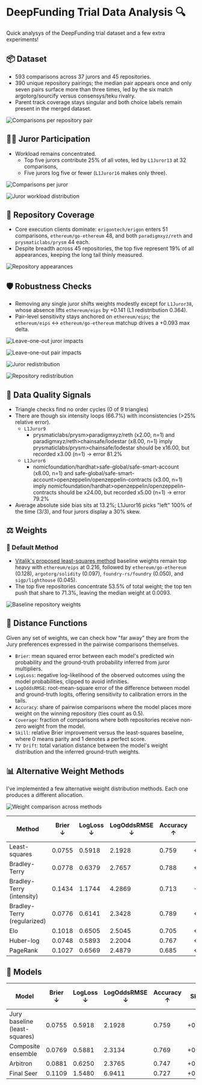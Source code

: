 # DeepFunding Trial Data Analysis 🔍

Quick analysys of the DeepFunding trial dataset and a few extra experiments!

## 📦 Dataset

- 593 comparisons across 37 jurors and 45 repositories.
- 390 unique repository pairings; the median pair appears once and only seven pairs surface more than three times, led by the six match argotorg/sourcify versus consensys/teku rivalry.
- Parent track coverage stays singular and both choice labels remain present in the merged dataset.

![Comparisons per repository pair](figures/comparisons-per-repo-pair.png)

## 🧑‍⚖️ Juror Participation

- Workload remains concentrated.
  - Top five jurors contribute 25% of all votes, led by `L1Juror13` at 32 comparisons,
  - Five jurors log five or fewer (`L1Juror16` makes only three).

![Comparisons per juror](figures/comparisons-per-juror.png)

![Juror workload distribution](figures/comparisons-per-juror-hist.png)

## 🧬 Repository Coverage

- Core execution clients dominate: `erigontech/erigon` enters 51 comparisons, `ethereum/go-ethereum` 48, and both `paradigmxyz/reth` and `prysmaticlabs/prysm` 44 each.
- Despite breadth across 45 repositories, the top five represent 19% of all appearances, keeping the long tail thinly measured.

![Repository appearances](figures/appearances-per-repository.png)

## 🛡️ Robustness Checks

- Removing any single juror shifts weights modestly except for `L1Juror38`, whose absence lifts `ethereum/eips` by +0.141 (L1 redistribution 0.364).
- Pair-level sensitivity stays anchored on `ethereum/eips`; the `ethereum/eips` ↔ `ethereum/go-ethereum` matchup drives a +0.093 max delta.

![Leave-one-out juror impacts](figures/loo-juror-impacts.png)

![Leave-one-out pair impacts](figures/loo-pair-impacts.png)

![Juror redistribution](figures/loo-juror-redistribution.png)

![Repository redistribution](figures/loo-repository-redistribution.png)

## 🚨 Data Quality Signals

- Triangle checks find no order cycles (0 of 9 triangles)
- There are though six intensity loops (66.7%) with inconsistencies (>25% relative error).
  - `L1Juror9`
    - prysmaticlabs/prysm>paradigmxyz/reth (x2.00, n=1) and paradigmxyz/reth>chainsafe/lodestar (x8.00, n=1) imply prysmaticlabs/prysm>chainsafe/lodestar should be x16.00, but recorded x3.00 (n=1) → error 81.2%
  - `L1Juror6`
    - nomicfoundation/hardhat>safe-global/safe-smart-account (x8.00, n=1) and safe-global/safe-smart-account>openzeppelin/openzeppelin-contracts (x3.00, n=1) imply nomicfoundation/hardhat>openzeppelin/openzeppelin-contracts should be x24.00, but recorded x5.00 (n=1) → error 79.2%
- Average absolute side bias sits at 13.2%; L1Juror16 picks "left" 100% of the time (3/3), and four jurors display a 30% skew.

## ⚖️ Weights

### 🪪 Default Method

- [Vitalik's proposed least-squares method](https://github.com/deepfunding/scoring) baseline weights remain top heavy with `ethereum/eips` at 0.216, followed by `ethereum/go-ethereum` (0.128), `argotorg/solidity` (0.097), `foundry-rs/foundry` (0.050), and `sigp/lighthouse` (0.045).
- The top five repositories concentrate 53.5% of total weight; the top ten push that share to 71.3%, leaving the median weight at 0.0093.

![Baseline repository weights](figures/baseline-weights.png)

## 📐 Distance Functions

Given any set of weights, we can check how "far away" they are from the Jury preferences expressed in the pairwise comparisons themselves.

- `Brier`: mean squared error between each model's predicted win probability and the ground-truth probability inferred from juror multipliers.
- `LogLoss`: negative log-likelihood of the observed outcomes using the model probabilities, clipped to avoid infinities.
- `LogOddsRMSE`: root-mean-square error of the difference between model and ground-truth logits, offering sensitivity to calibration errors in the tails.
- `Accuracy`: share of pairwise comparisons where the model places more weight on the winning repository (ties count as 0.5).
- `Coverage`: fraction of comparisons where both repositories receive non-zero weight from the model.
- `Skill`: relative Brier improvement versus the least-squares baseline, where 0 means parity and 1 denotes a perfect score.
- `TV Drift`: total variation distance between the model's weight distribution and the inferred ground-truth weights.

## 📊 Alternative Weight Methods

I've implemented a few alternative weight distribution methods. Each one produces a different allocation.

![Weight comparison across methods](figures/repo-weights-by-method.png)

| Method                      | Brier ↓ | LogLoss ↓ | LogOddsRMSE ↓ | Accuracy ↑ | Skill ↑ | TV Drift ↓ | Coverage |
| --------------------------- | ------- | --------- | ------------- | ---------- | ------- | ---------- | -------- |
| Least-squares               | 0.0755  | 0.5918    | 2.1928        | 0.759      | +0.4050 | 0.000      | 1.000    |
| Bradley-Terry               | 0.0778  | 0.6379    | 2.7657        | 0.788      | +0.3863 | 0.326      | 1.000    |
| Bradley-Terry (intensity)   | 0.1434  | 1.1744    | 4.2869        | 0.713      | -0.1307 | 0.679      | 1.000    |
| Bradley-Terry (regularized) | 0.0776  | 0.6141    | 2.3428        | 0.789      | +0.3879 | 0.323      | 1.000    |
| Elo                         | 0.1018  | 0.6505    | 2.5045        | 0.705      | +0.1975 | 0.313      | 1.000    |
| Huber-log                   | 0.0748  | 0.5893    | 2.2004        | 0.767      | +0.4104 | 0.035      | 1.000    |
| PageRank                    | 0.1027  | 0.6569    | 2.4879        | 0.685      | +0.1899 | 0.379      | 1.000    |

## 🤖 Models

| Model                         | Brier ↓ | LogLoss ↓ | LogOddsRMSE ↓ | Accuracy ↑ | Skill ↑ | TV Drift ↓ | Coverage |
| ----------------------------- | ------- | --------- | ------------- | ---------- | ------- | ---------- | -------- |
| Jury baseline (least-squares) | 0.0755  | 0.5918    | 2.1928        | 0.759      | +0.4050 | 0.000      | 1.000    |
| Composite ensemble            | 0.0769  | 0.5881    | 2.3134        | 0.769      | +0.3940 | 0.229      | 1.000    |
| Arbitron                      | 0.0881  | 0.6250    | 2.3765        | 0.747      | +0.3056 | 0.261      | 1.000    |
| Final Seer                    | 0.1109  | 1.5480    | 6.9411        | 0.727      | +0.1254 | 0.226      | 1.000    |
